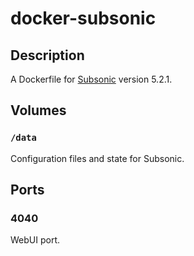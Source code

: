 # docker-subsonic

## Description

A Dockerfile for [Subsonic](http://www.subsonic.org/) version 5.2.1.

## Volumes

### `/data`

Configuration files and state for Subsonic.

## Ports

### 4040

WebUI port.

